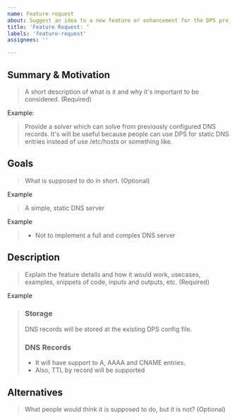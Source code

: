 ```yaml
---
name: Feature request
about: Suggest an idea to a new feature or enhancement for the DPS project
title: 'Feature Request: '
labels: 'feature-request'
assignees: ''

---
```


## Summary & Motivation

> A short description of what is it and why it's important to be considered. (Required)

Example:

> Provide a solver which can solve from previously configured DNS records.
> It's will be useful because people can use DPS for static DNS entries instead of use /etc/hosts or something like.

## Goals

> What is supposed to do in short. (Optional)

Example

> A simple, static DNS server

Example
> * Not to implement a full and complex DNS server

## Description

> Explain the feature details and how it would work, usecases, examples, snippets of code,
> inputs and outputs, etc. (Required)

Example

> ### Storage
>
> DNS records will be stored at the existing DPS config file.
>
> ### DNS Records
> * It will have support to A, AAAA and CNAME entries.
> * Also, TTL by record will be supported

## Alternatives

> What people would think it is supposed to do, but it is not? (Optional)
